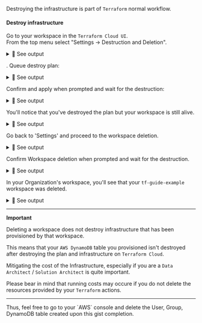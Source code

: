Destroying the infrastructure is part of `Terraform` normal workflow.

#### Destroy infrastructure

Go to your workspace in the `Terraform Cloud UI`.<br>
From the top menu select "Settings -> Destruction and Deletion".

<details>
<summary>🔵 See output</summary>
<p>

[![isaac-arnault-terraform-31.png](https://i.postimg.cc/vH483thg/isaac-arnault-terraform-31.png)](https://postimg.cc/1fZZz6Ls)

</p>
</details>

. Queue destroy plan:

<details>
<summary>🔵 See output</summary>
<p>

[![isaac-arnault-terraform-32.png](https://i.postimg.cc/g2vWTSZJ/isaac-arnault-terraform-32.png)](https://postimg.cc/685g7hzJ)

</p>
</details>

Confirm and apply when prompted and wait for the destruction:

<details>
<summary>🔵 See output</summary>
<p>

[![isaac-arnault-33.png](https://i.postimg.cc/SsKbjmt2/isaac-arnault-33.png)](https://postimg.cc/yJ2bbCKs)

</p>
</details>

You'll notice that you've destroyed the plan but your workspace is still alive.

<details>
<summary>🔵 See output</summary>
<p>
  
[![isaac-arnault-terraform-34.png](https://i.postimg.cc/FzdtgDvh/isaac-arnault-terraform-34.png)](https://postimg.cc/QK3njgVz)

</p>
</details>

Go back to 'Settings' and proceed to the workspace deletion.

<details>
<summary>🔵 See output</summary>
<p>

[![isaac-arnault-terraform-35.png](https://i.postimg.cc/NfXqKJb4/isaac-arnault-terraform-35.png)](https://postimg.cc/KRmsV56k)

</p>
</details>

Confirm Workspace deletion when prompted and wait for the destruction.<br>

<details>
<summary>🔵 See output</summary>
<p>

[![isaac-arnault-terraform-36.png](https://i.postimg.cc/KYZdsZbq/isaac-arnault-terraform-36.png)](https://postimg.cc/zyctyYVK)

</p>
</details>

In your Organization's workspace, you'll see that your `tf-guide-example` workspace was deleted.<br>

<details>
<summary>🔵 See output</summary>
<p>

[![Selection-061.png](https://i.postimg.cc/g0ZNDQXS/Selection-061.png)](https://postimg.cc/WDsGp97g)

</p>
</details>

<hr>
<b>Important</b><br>

Deleting a workspace does not destroy infrastructure that has been provisioned by that workspace. <br>

This means that your `AWS DynamoDB` table you provisioned isn't destroyed after destroying the plan and infrastructure on `Terraform Cloud`.<br>

Mitigating the cost of the Infrastructure, especially if you are a `Data Architect` / `Solution Architect` is quite important. <br>

Please bear in mind that running costs may occure if you do not delete the resources provided by your `Terraform` actions.<br>

<hr>
Thus, feel free to go to your `AWS` console and delete the User, Group, DynamoDB table created upon this gist completion.
